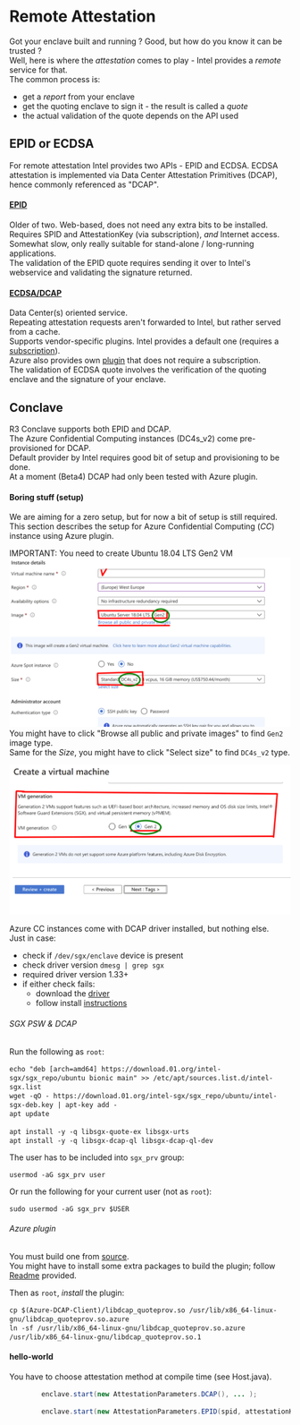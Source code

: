 # Remote Attestation

Got your enclave built and running ? Good, but how do you know it can be trusted ?  
Well, here is where the *attestation* comes to play - Intel provides a *remote* service for that.  
The common process is:
* get a *report* from your enclave
* get the quoting enclave to sign it - the result is called a *quote*
* the actual validation of the quote depends on the API used

## EPID or ECDSA
For remote attestation Intel provides two APIs - EPID and ECDSA.
ECDSA attestation is implemented via Data Center Attestation Primitives (DCAP),
hence commonly referenced as "DCAP".

#### [EPID](https://api.portal.trustedservices.intel.com/EPID-attestation)
Older of two. Web-based, does not need any extra bits to be installed.  
Requires SPID and AttestationKey (via subscription), *and* Internet access.  
Somewhat slow, only really suitable for stand-alone / long-running applications.  
The validation of the EPID quote requires sending it over to Intel's webservice and validating the signature returned.

#### [ECDSA/DCAP](https://api.portal.trustedservices.intel.com/provisioning-certification)
Data Center(s) oriented service.    
Repeating attestation requests aren't forwarded to Intel, but rather served from a cache.  
Supports vendor-specific plugins. Intel provides a default one (requires a [subscription](https://api.portal.trustedservices.intel.com/products/liv-intel-software-guard-extensions-provisioning-certification-service)).  
Azure also provides own [plugin](https://github.com/microsoft/Azure-DCAP-Client) that does not require a subscription.  
The validation of ECDSA quote involves the verification of the quoting enclave and the signature of your enclave.
 
## Conclave
R3 Conclave supports both EPID and DCAP.  
The Azure Confidential Computing instances (DC4s_v2) come pre-provisioned for DCAP.  
Default provider by Intel requires good bit of setup and provisioning to be done.  
At a moment (Beta4) DCAP had only been tested with Azure plugin. 

#### Boring stuff (setup)
We are aiming for a zero setup, but for now a bit of setup is still required.  
This section describes the setup for Azure Confidential Computing (*CC*) instance using Azure plugin.  

IMPORTANT: You need to create Ubuntu 18.04 LTS Gen2 VM
![](images/create_vm_1_1.png)
You might have to click "Browse all public and private images" to find `Gen2` image type.  
Same for the *Size*, you might have to click "Select size" to find `DC4s_v2` type.  
 
![](images/create_vm_2_1.png)


Azure CC instances come with DCAP driver installed, but nothing else.  
Just in case:
* check if `/dev/sgx/enclave` device is present
* check driver version `dmesg | grep sgx`
* required driver version 1.33+
* if either check fails:
  * download the [driver](https://01.org/intel-softwareguard-extensions/downloads/intel-sgx-dcap-1.8-release)
  * follow install [instructions](https://download.01.org/intel-sgx/sgx-dcap/1.8/linux/docs/Intel_SGX_DCAP_Linux_SW_Installation_Guide.pdf)


###### SGX PSW & DCAP
Run the following as `root`:
```
echo "deb [arch=amd64] https://download.01.org/intel-sgx/sgx_repo/ubuntu bionic main" >> /etc/apt/sources.list.d/intel-sgx.list
wget -qO - https://download.01.org/intel-sgx/sgx_repo/ubuntu/intel-sgx-deb.key | apt-key add -
apt update

apt install -y -q libsgx-quote-ex libsgx-urts
apt install -y -q libsgx-dcap-ql libsgx-dcap-ql-dev
```

The user has to be included into `sgx_prv` group:
```
usermod -aG sgx_prv user
```

Or run the following for your current user (not as `root`):
```
sudo usermod -aG sgx_prv $USER
```

###### Azure plugin
You must build one from [source](https://github.com/microsoft/Azure-DCAP-Client).  
You might have to install some extra packages to build the plugin; follow [Readme](https://github.com/microsoft/Azure-DCAP-Client/blob/master/src/Linux/README.MD) provided.  

Then as `root`, *install* the plugin:
```
cp $(Azure-DCAP-Client)/libdcap_quoteprov.so /usr/lib/x86_64-linux-gnu/libdcap_quoteprov.so.azure
ln -sf /usr/lib/x86_64-linux-gnu/libdcap_quoteprov.so.azure /usr/lib/x86_64-linux-gnu/libdcap_quoteprov.so.1
```

#### hello-world

You have to choose attestation method at compile time (see Host.java).  
```java
        enclave.start(new AttestationParameters.DCAP(), ... );
```
```java
        enclave.start(new AttestationParameters.EPID(spid, attestationKey), ... );
```

